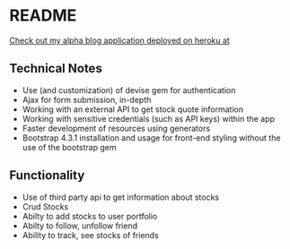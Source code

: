 # README

[Check out my alpha blog application deployed on heroku at](https://app-finance-tracker-01.herokuapp.com/users/sign_in)

## Technical Notes
  - Use (and customization) of devise gem for authentication
  - Ajax for form submission, in-depth
  - Working with an external API to get stock quote information
  - Working with sensitive credentials (such as API keys) within the app
  - Faster development of resources using generators
  - Bootstrap 4.3.1 installation and usage for front-end styling without the use of the bootstrap gem

## Functionality
  - Use of third party api to get information about stocks
  - Crud Stocks
  - Abilty to add stocks to user portfolio
  - Abilty to follow, unfollow friend
  - Ability to track, see stocks of friends
